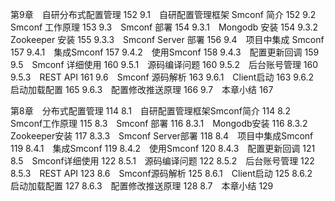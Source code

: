 第9章　自研分布式配置管理  152
9.1　自研配置管理框架 Smconf 简介  152
9.2　Smconf 工作原理  153
9.3　Smconf 部署  154
9.3.1　Mongodb 安装  154
9.3.2　Zookeeper 安装  155
9.3.3　Smconf Server 部署  156
9.4　项目中集成 Smconf  157
9.4.1　集成Smconf  157
9.4.2　使用Smconf  158
9.4.3　配置更新回调  159
9.5　Smconf 详细使用  160
9.5.1　源码编译问题  160
9.5.2　后台账号管理  160
9.5.3　REST API  161
9.6　Smconf 源码解析  163
9.6.1　Client启动  163
9.6.2　启动加载配置  165
9.6.3　配置修改推送原理  166
9.7　本章小结  167

第8章　分布式配置管理 114
8.1　自研配置管理框架Smconf简介 114
8.2　Smconf工作原理 115
8.3　Smconf 部署 116
8.3.1　Mongodb安装 116
8.3.2　Zookeeper安装 117
8.3.3　Smconf Server部署 118
8.4　项目中集成Smconf 119
8.4.1　集成Smconf 119
8.4.2　使用Smconf 120
8.4.3　配置更新回调 121
8.5　Smconf详细使用 122
8.5.1　源码编译问题 122
8.5.2　后台账号管理 122
8.5.3　REST API 123
8.6　Smconf源码解析 125
8.6.1　Client启动 125
8.6.2　启动加载配置 127
8.6.3　配置修改推送原理 128
8.7　本章小结 129